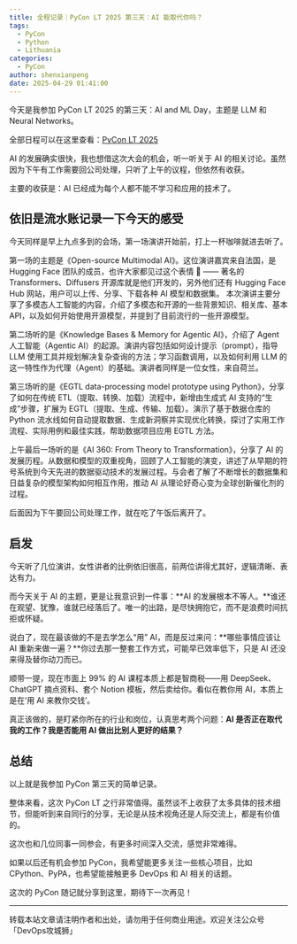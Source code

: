 ```yaml
---
title: 全程记录｜PyCon LT 2025 第三天：AI 能取代你吗？
tags:
  - PyCon
  - Python
  - Lithuania
categories:
  - PyCon
author: shenxianpeng
date: 2025-04-29 01:41:00
---
```


今天是我参加 PyCon LT 2025 的第三天：AI and ML Day，主题是 LLM 和 Neural Networks。

全部日程可以在这里查看：[PyCon LT 2025](https://pretalx.com/pycon-lithuania-2025/schedule/)

AI 的发展确实很快，我也想借这次大会的机会，听一听关于 AI 的相关讨论。虽然因为下午有工作需要回公司处理，只听了上午的议程，但依然有收获。

主要的收获是：AI 已经成为每个人都不能不学习和应用的技术了。

<!--more-->

## 依旧是流水账记录一下今天的感受

今天同样是早上九点多到的会场，第一场演讲开始前，打上一杯咖啡就进去听了。

第一场的主题是《Open-source Multimodal AI》。这位演讲嘉宾来自法国，是 Hugging Face 团队的成员，也许大家都见过这个表情 🤗 —— 著名的 Transformers、Diffusers 开源库就是他们开发的，另外他们还有 Hugging Face Hub 网站，用户可以上传、分享、下载各种 AI 模型和数据集。
本次演讲主要分享了多模态人工智能的内容，介绍了多模态和开源的一些背景知识、相关库、基本 API，以及如何开始使用开源模型，并提到了目前流行的一些开源模型。

第二场听的是《Knowledge Bases & Memory for Agentic AI》，介绍了 Agent 人工智能（Agentic AI）的起源。演讲内容包括如何设计提示（prompt），指导 LLM 使用工具并规划解决复杂查询的方法；学习函数调用，以及如何利用 LLM 的这一特性作为代理（Agent）的基础。演讲者同样是一位女性，来自荷兰。

第三场听的是《EGTL data-processing model prototype using Python》，分享了如何在传统 ETL（提取、转换、加载）流程中，新增由生成式 AI 支持的“生成”步骤，扩展为 EGTL（提取、生成、传输、加载）。演示了基于数据仓库的 Python 流水线如何自动提取数据、生成新洞察并实现优化转换，探讨了实用工作流程、实际用例和最佳实践，帮助数据项目应用 EGTL 方法。

上午最后一场听的是《AI 360: From Theory to Transformation》，分享了 AI 的发展历程。从数据和模型的双重视角，回顾了人工智能的演变，讲述了从早期的符号系统到今天先进的数据驱动技术的发展过程。与会者了解了不断增长的数据集和日益复杂的模型架构如何相互作用，推动 AI 从理论好奇心变为全球创新催化剂的过程。

后面因为下午要回公司处理工作，就在吃了午饭后离开了。

## 启发

今天听了几位演讲，女性讲者的比例依旧很高，前两位讲得尤其好，逻辑清晰、表达有力。

而今天关于 AI 的主题，更是让我意识到一件事：**AI 的发展根本不等人。**谁还在观望、犹豫，谁就已经落后了。唯一的出路，是尽快拥抱它，而不是浪费时间抗拒或怀疑。

说白了，现在最该做的不是去学怎么“用” AI，而是反过来问：**哪些事情应该让 AI 重新来做一遍？**你过去那一整套工作方式，可能早已效率低下，只是 AI 还没来得及替你动刀而已。

顺带一提，现在市面上 99% 的 AI 课程本质上都是智商税——用 DeepSeek、ChatGPT 摘点资料、套个 Notion 模板，然后卖给你。看似在教你用 AI，本质上是在‘用 AI 来教你交钱’。

真正该做的，是盯紧你所在的行业和岗位，认真思考两个问题：**AI 是否正在取代我的工作？我是否能用 AI 做出比别人更好的结果？**

## 总结

以上就是我参加 PyCon 第三天的简单记录。

整体来看，这次 PyCon LT 之行非常值得。虽然谈不上收获了太多具体的技术细节，但能听到来自同行的分享，无论是从技术视角还是人际交流上，都是有价值的。

这次也和几位同事一同参会，有更多时间深入交流，感觉非常难得。

如果以后还有机会参加 PyCon，我希望能更多关注一些核心项目，比如 CPython、PyPA，也希望能接触更多 DevOps 和 AI 相关的话题。

这次的 PyCon 随记就分享到这里，期待下一次再见！

---

转载本站文章请注明作者和出处，请勿用于任何商业用途。欢迎关注公众号「DevOps攻城狮」
